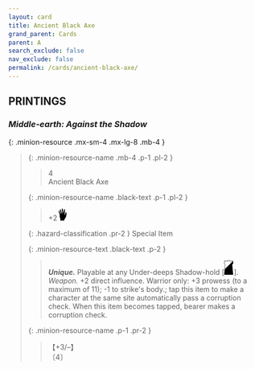 ```yaml
---
layout: card
title: Ancient Black Axe
grand_parent: Cards
parent: A
search_exclude: false
nav_exclude: false
permalink: /cards/ancient-black-axe/
---
```


## PRINTINGS


### _Middle-earth: Against the Shadow_

{: .minion-resource .mx-sm-4 .mx-lg-8 .mb-4 }
> {: .minion-resource-name .mb-4 .p-1 .pl-2 }
> > <div class="hazard-mp">4</div>
> > <div class="card-name">Ancient Black Axe</div>
>
> {: .minion-resource-name .black-text .p-1 .pl-2 }
> > +2![](/assets/images/di.svg)
>
> {: .hazard-classification .pr-2 }
> Special Item
>
> {: .minion-resource-text .black-text .p-2 }
> > _**Unique.**_ Playable at any Under-deeps Shadow-hold \[![](/assets/images/shadow-hold.svg)]. _Weapon._ +2 direct influence. Warrior only: +3 prowess (to a maximum of 11); -1 to strike's body.; tap this item to make a character at the same site automatically pass a corruption check. When this item becomes tapped, bearer makes a corruption check. 
> 
> {: .minion-resource-name .p-1 .pr-2 }
> > <div class="card-shield">【+3/&ndash;】</div>
> > <div class="card-corruption-white">〔4〕</div>
